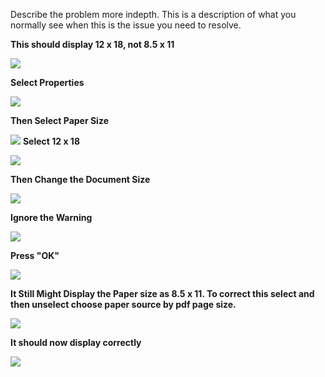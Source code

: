 Describe the problem more indepth. This is a description of what you normally see when this is the issue you need to resolve.

**This should display 12 x 18, not 8.5 x 11**

![](/assets/Phaser_Not_Displaying_Correct_Paper_Size/1_.png)

**Select Properties**

![](/assets/Phaser_Not_Displaying_Correct_Paper_Size/2_.png)

**Then Select Paper Size**

![](/assets/Phaser_Not_Displaying_Correct_Paper_Size/3_.png)
**Select 12 x 18**

![](/assets/Phaser_Not_Displaying_Correct_Paper_Size/4_.png)

**Then Change the Document Size**

![](/assets/Phaser_Not_Displaying_Correct_Paper_Size/5_.png)

**Ignore the Warning**

![](/assets/Phaser_Not_Displaying_Correct_Paper_Size/6_.png)

**Press "OK"**

![](/assets/Phaser_Not_Displaying_Correct_Paper_Size/7_.png)

**It Still Might Display the Paper size as 8.5 x 11. To correct this
select and then unselect choose paper source by pdf page size.**

![](/assets/Phaser_Not_Displaying_Correct_Paper_Size/8_.png)

**It should now display correctly**

![](/assets/Phaser_Not_Displaying_Correct_Paper_Size/9_.png)

